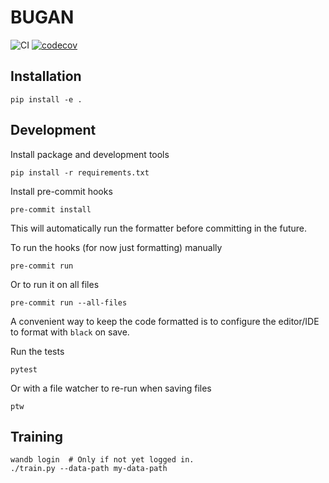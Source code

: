 # BUGAN
![CI](https://github.com/buganart/BUGAN/workflows/CI/badge.svg?branch=master)
[![codecov](https://codecov.io/gh/buganart/BUGAN/branch/master/graph/badge.svg)](https://codecov.io/gh/buganart/BUGAN)

## Installation

    pip install -e .


## Development

Install package and development tools

    pip install -r requirements.txt

Install pre-commit hooks

    pre-commit install

This will automatically run the formatter before committing in the future.

To run the hooks (for now just formatting) manually

    pre-commit run

Or to run it on all files

    pre-commit run --all-files

A convenient way to keep the code formatted is to configure the editor/IDE
to format with `black` on save.

Run the tests

    pytest

Or with a file watcher to re-run when saving files

    ptw

## Training

    wandb login  # Only if not yet logged in.
    ./train.py --data-path my-data-path
